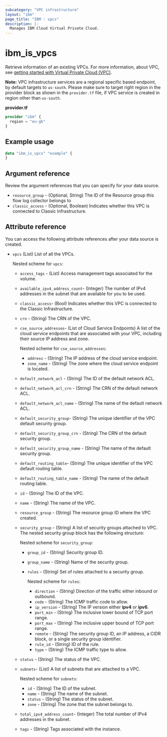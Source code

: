 ```yaml
---
subcategory: "VPC infrastructure"
layout: "ibm"
page_title: "IBM : vpcs"
description: |-
  Manages IBM Cloud Virtual Private Cloud.
---
```


# ibm_is_vpcs
Retrieve information of an existing VPCs. For more information, about VPC, see [getting started with Virtual Private Cloud (VPC)](https://cloud.ibm.com/docs/vpc?topic=vpc-getting-started).

**Note:** 
VPC infrastructure services are a regional specific based endpoint, by default targets to `us-south`. Please make sure to target right region in the provider block as shown in the `provider.tf` file, if VPC service is created in region other than `us-south`.

**provider.tf**

```terraform
provider "ibm" {
  region = "eu-gb"
}
```

## Example usage

```terraform
data "ibm_is_vpcs" "example" {
}

```
## Argument reference

Review the argument references that you can specify for your data source. 

- `resource_group` - (Optional, String) The ID of the Resource group this flow log collector belongs to
- `classic_access` - (Optional, Boolean) Indicates whether this VPC is connected to Classic Infrastructure.

## Attribute reference
You can access the following attribute references after your data source is created. 
- `vpcs` (List) List of all the VPCs.

  Nested scheme for `vpcs`:
    - `access_tags`  - (List) Access management tags associated for the volume.
    - `available_ipv4_address_count`- (Integer) The number of IPv4 addresses in the subnet that are available for you to be used.
    - `classic_access`- (Bool) Indicates whether this VPC is connected to the Classic Infrastructure.
    - `crn` - (String) The CRN of the VPC.
    - `cse_source_addresses`- (List of Cloud Service Endpoints) A list of the cloud service endpoints that are associated with your VPC, including their source IP address and zone.

      Nested scheme for `cse_source_addresses`:
      - `address` - (String) The IP address of the cloud service endpoint.
      - `zone_name` - (String) The zone where the cloud service endpoint is located.
    - `default_network_acl` - (String) The ID of the default network ACL.
    - `default_network_acl_crn` - (String) The CRN of the default network ACL.
    - `default_network_acl_name` - (String) The name of the default network ACL.
    - `default_security_group`-  (String) The unique identifier of the VPC default security group.
    - `default_security_group_crn` - (String) The CRN of the default security group.
    - `default_security_group_name` - (String) The name of the default security group.
    - `default_routing_table`-  (String) The unique identifier of the VPC default routing table.
    - `default_routing_table_name` - (String) The name of the default routing table.
    - `id` - (String) The ID of the VPC.
    - `name` - (String) The name of the VPC.
    - `resource_group` - (String) The resource group ID where the VPC created.
    - `security_group` - (String) A list of security groups attached to VPC. The nested security group block has the following structure:

      Nested scheme for `security_group`:
      - `group_id` - (String) Security group ID.
      - `group_name` - (String) Name of the security group.
      - `rules` -  (String) Set of rules attached to a security group.
      
        Nested scheme for `rules`:
        - `direction` - (String) Direction of the traffic either inbound or outbound.
        - `code` - (String) The ICMP traffic code to allow.
        - `ip_version` - (String) The IP version either **ipv4** or **ipv6**.
        - `port_min` - (String) The inclusive lower bound of TCP port range.
        - `port_max` - (String) The inclusive upper bound of TCP port range.
        - `remote` - (String) The security group ID, an IP address, a CIDR block, or a single security group identifier.
        - `rule_id` - (String) ID of the rule.
        - `type` - (String) The ICMP traffic type to allow.
    - `status` - (String) The status of the VPC.
    - `subnets`- (List) A list of subnets that are attached to a VPC.

      Nested scheme for `subnets`:
      - `id` - (String) The ID of the subnet.
      - `name` - (String) The name of the subnet.
      - `status` - (String) The status of the subnet.
      - `zone` - (String) The zone that the subnet belongs to.
    - `total_ipv4_address_count`- (Integer) The total number of IPv4 addresses in the subnet.
    - `tags` - (String) Tags associated with the instance.
